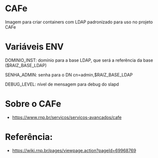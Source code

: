 # CAFe

Imagem para criar containers com LDAP padronizado para uso no projeto CAFe

# Variáveis ENV
DOMINIO_INST: domínio para a base LDAP, que será a referência da base ($RAIZ_BASE_LDAP)

SENHA_ADMIN: senha para o DN cn=admin,$RAIZ_BASE_LDAP

DEBUG_LEVEL: nível de mensagem para debug do slapd

# Sobre o CAFe

* https://www.rnp.br/servicos/servicos-avancados/cafe

# Referência:

* https://wiki.rnp.br/pages/viewpage.action?pageId=69968769
